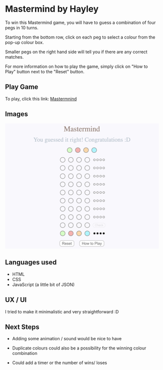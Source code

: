 # Mastermind by Hayley

To win this Mastermind game, you will have to guess a combination of four pegs in 10 turns.

Starting from the bottom row, click on each peg to select a colour from the pop-up colour box.

Smaller pegs on the right hand side will tell you if there are any correct matches.

For more information on how to play the game, simply click on "How to Play" button next to the "Reset" button.

## Play Game

To play, click this link: [Mastermnind](https://hayleykim.github.io/mastermind)


## Images

![Mastermind image](img/Mastermind%20img.png)

## Languages used

* HTML
* CSS
* JavaScript (a little bit of JSON)

## UX / UI

I tried to make it minimalistic and very straightforward :D 

## Next Steps

* Adding some animation / sound would be nice to have
* Duplicate colours could also be a possibility for the winning colour combination

* Could add a timer or the number of wins/ loses

